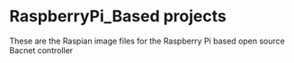 # RaspberryPi_Based projects
These are the Raspian image files for the Raspberry Pi based open source Bacnet controller
